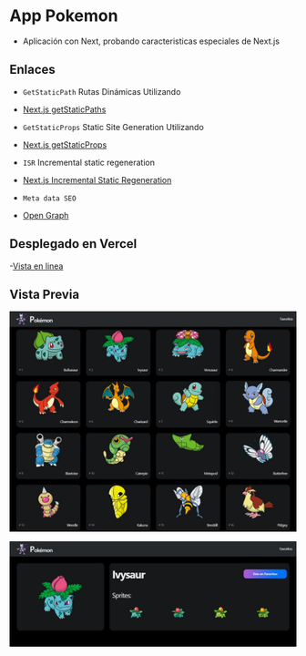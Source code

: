 # App Pokemon

- Aplicación con Next, probando caracteristicas especiales de Next.js

## Enlaces

- `GetStaticPath` Rutas Dinámicas Utilizando
- [Next.js getStaticPaths](https://nextjs.org/docs/basic-features/data-fetching/get-static-paths)
  
- `GetStaticProps` Static Site Generation Utilizando
- [Next.js getStaticProps](https://nextjs.org/docs/basic-features/data-fetching/get-static-props)
  
- `ISR` Incremental static regeneration
- [Next.js Incremental Static Regeneration](https://nextjs.org/docs/basic-features/data-fetching/incremental-static-regeneration)
  
- `Meta data SEO`
- [Open Graph](https://ahrefs.com/blog/open-graph-meta-tags/)

## Desplegado en Vercel

-[Vista en linea](https://next-pokemon-app-beta.vercel.app/)

## Vista Previa

![Pantalla Principal](./public/imagenes/next-pokemon.jpeg)

![Pantalla Principal](./public/imagenes/next-pokemon-one.jpeg)
